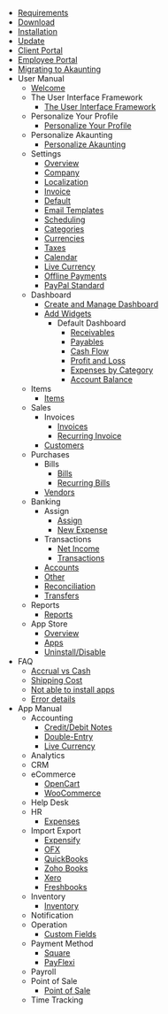 * [Requirements](requirements)
* [Download](download)
* [Installation](installation)
* [Update](update)
* [Client Portal](client-portal)
* [Employee Portal](employee-portal)
* [Migrating to Akaunting](migrating-to-akaunting)
* User Manual
	* [Welcome](user-manual/welcome)
	* The User Interface Framework
		* [The User Interface Framework](user-manual/the-user-interface-framework/the-user-interface-framework)
	* Personalize Your Profile
		* [Personalize Your Profile](user-manual/personalize-your-profile/personalize-your-profile)
	* Personalize Akaunting
		* [Personalize Akaunting](user-manual/personalize-akaunting/personalize-akaunting)
	* Settings
		* [Overview](user-manual/settings/overview)
		* [Company](user-manual/settings/company)
		* [Localization](user-manual/settings/localization)
		* [Invoice](user-manual/settings/invoice)
		* [Default](user-manual/settings/default)
		* [Email Templates](user-manual/settings/email-templates)
		* [Scheduling](user-manual/settings/scheduling)
		* [Categories](user-manual/settings/categories)
		* [Currencies](user-manual/settings/currencies)
		* [Taxes](user-manual/settings/taxes)
		* [Calendar](user-manual/settings/calendar)
		* [Live Currency](user-manual/settings/live-currency)
		* [Offline Payments](user-manual/settings/offline-payments)
		* [PayPal Standard](user-manual/settings/paypal-standard)
	* Dashboard
		* [Create and Manage Dashboard](user-manual/dashboard/create-and-manage-dashboard)
		* [Add Widgets](user-manual/dashboard/add-widgets)
			* Default Dashboard
				* [Receivables](user-manual/dashboard/default-dashboard/receivables)
				* [Payables](user-manual/dashboard/default-dashboard/payables)
				* [Cash Flow](user-manual/dashboard/default-dashboard/cash-flow)
				* [Profit and Loss](user-manual/dashboard/default-dashboard/profit-and-loss)
				* [Expenses by Category](user-manual/dashboard/default-dashboard/expenses-by-category)
				* [Account Balance](user-manual/dashboard/default-dashboard/account-balance)
	* Items
		* [Items](user-manual/items/items)
	* Sales
		* Invoices
			* [Invoices](user-manual/sales/invoices/invoices)
			* [Recurring Invoice](user-manual/sales/invoices/recurring-invoice)
		* [Customers](user-manual/sales/customers)
	* Purchases
		* Bills
			* [Bills](user-manual/purchases/bills/bills)
			* [Recurring Bills](user-manual/purchases/bills/recurring-bills)
		* [Vendors](user-manual/purchases/vendors)
	* Banking
		* Assign
			* [Assign](user-manual/banking/assign/assign)
			* [New Expense](user-manual/banking/assign/new-expense)
		* Transactions
			* [Net Income](user-manual/banking/transactions/net-income)
			* [Transactions](user-manual/banking/transactions/transactions)
		* [Accounts](user-manual/banking/accounts)
		* [Other](user-manual/banking/other)
		* [Reconciliation](user-manual/banking/reconciliation)
		* [Transfers](user-manual/banking/transfers)
	* Reports
		* [Reports](user-manual/reports/reports)
	* App Store
		* [Overview](user-manual/app-store/overview)
		* [Apps](user-manual/app-store/apps)
		* [Uninstall/Disable](user-manual/app-store/uninstall-disable)
* FAQ
    * [Accrual vs Cash](faq/accrual-vs-cash)
    * [Shipping Cost](faq/shipping-cost)
    * [Not able to install apps](faq/not-able-to-install-apps)
    * [Error details](faq/error-details)
* App Manual
	* Accounting
		* [Credit/Debit Notes](app-manual/accounting/credit-debit-notes)
		* [Double-Entry](app-manual/accounting/double-entry)
		* [Live Currency](app-manual/accounting/live-currency)
	* Analytics
	* CRM
	* eCommerce
		* [OpenCart](app-manual/ecommerce/opencart)
		* [WooCommerce](app-manual/ecommerce/woocommerce)
	* Help Desk
	* HR
	    * [Expenses](app-manual/hr/expenses)
	* Import Export
		* [Expensify](app-manual/import-export/expensify)
		* [OFX](app-manual/import-export/ofx)
		* [QuickBooks](app-manual/import-export/quickbooks)
		* [Zoho Books](app-manual/import-export/zohobooks)
		* [Xero](app-manual/import-export/xero)
		* [Freshbooks](app-manual/import-export/freshbooks)
	* Inventory
		* [Inventory](app-manual/inventory/inventory)
	* Notification
	* Operation
		* [Custom Fields](app-manual/operation/custom-fields)
	* Payment Method
		* [Square](app-manual/payment-method/square)
		* [PayFlexi](app-manual/payment-method/payflexi)
	* Payroll
	* Point of Sale
		* [Point of Sale](app-manual/point-of-sale/pos)
	* Time Tracking
